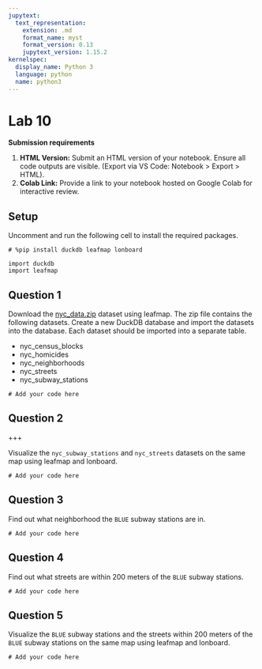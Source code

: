 ```yaml
---
jupytext:
  text_representation:
    extension: .md
    format_name: myst
    format_version: 0.13
    jupytext_version: 1.15.2
kernelspec:
  display_name: Python 3
  language: python
  name: python3
---
```


# Lab 10

**Submission requirements**

1. **HTML Version:** Submit an HTML version of your notebook. Ensure all code outputs are visible. (Export via VS Code: Notebook > Export > HTML).
2. **Colab Link:** Provide a link to your notebook hosted on Google Colab for interactive review.

## Setup

Uncomment and run the following cell to install the required packages.

```{code-cell} ipython3
# %pip install duckdb leafmap lonboard
```

```{code-cell} ipython3
import duckdb
import leafmap
```

## Question 1

Download the [nyc_data.zip](https://github.com/opengeos/data/raw/main/duckdb/nyc_data.zip) dataset using leafmap. The zip file contains the following datasets. Create a new DuckDB database and import the datasets into the database. Each dataset should be imported into a separate table. 

- nyc_census_blocks
- nyc_homicides
- nyc_neighborhoods
- nyc_streets
- nyc_subway_stations

```{code-cell} ipython3
# Add your code here
```

## Question 2

+++

Visualize the `nyc_subway_stations` and `nyc_streets` datasets on the same map using leafmap and lonboard.

```{code-cell} ipython3
# Add your code here
```

## Question 3

Find out what neighborhood the `BLUE` subway stations are in.

```{code-cell} ipython3
# Add your code here
```

## Question 4

Find out what streets are within 200 meters of the `BLUE` subway stations.

```{code-cell} ipython3
# Add your code here
```

## Question 5

Visualize the `BLUE` subway stations and the streets within 200 meters of the `BLUE` subway stations on the same map using leafmap and lonboard.

```{code-cell} ipython3
# Add your code here
```
